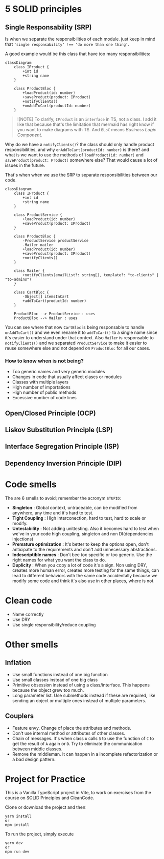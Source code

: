# 5 SOLID principles

## __Single Responsability (SRP)__

Is when we separate the responsibilities of each module. just keep in mind that `'single responsability' !== 'do more than one thing'`.

A good example would be this class that have too many responsibilities:
```mermaid
classDiagram
    class IProduct {
        +int id
        +string name
    }

    class ProductBloc {
        +loadProduct(id: number)
        +saveProduct(product: IProduct)
        +notifyClients()
        +onAddToCart(productId: number)
    }
```
> ![NOTE]
> To clarify, `IProduct` is an `interface` in TS, not a class. I add it like that because that's the limitation that mermaid has right know if you want to make diagrams with TS. And `BLoC` means _Business Logic Component_.

Why do we have a `notifyClients()`? the class should only handle product responsibilities, and why `onAddToCart(productId: number)` is there? and what is we want to use the methods of `loadProduct(id: number)` and `saveProduct(product: Product)` somewhere else? That would cause a lot of issues in the future.

That's when when we use the SRP to separate responsibilities between our code.

```mermaid
classDiagram
    class IProduct {
        +int id
        +string name
    }

    class ProductService {
        +loadProduct(id: number)
        +saveProduct(product: IProduct)
    }

    class ProductBloc {
        -ProductService productService
        -Mailer mailer
        +loadProduct(id: number)
        +saveProduct(product: IProduct)
        +notifyClients()
    }

    class Mailer {
        +notifyClients(emailList?: string[], template?: "to-clients" | "to-admins")
    }

    class CartBloc {
        -Object[] itemsInCart
        +addToCart(productId: number)
    }

    ProductBloc --> ProductService : uses
    ProductBloc --> Mailer : uses
```

You can see where that now `CartBloc` is being responsable to handle `onAddToCart()` and we even rename it to `addToCart()` to a single name since it's easier to understand under that context. Also `Mailer` is responsable to `notifyClients()` and we separated `ProductService` to make it easier to reuse somewhere else and not depend on `ProductBloc` for all our cases.

### How to know when is not being?
- Too generic names and very generic modules
- Changes in code that usually affect clases or modules
- Classes with multiple layers
- High number of importations
- High number of public methods
- Excessive number of code lines
## __Open/Closed Principle (OCP)__
## __Liskov Substitution Principle (LSP)__
## __Interface Segregation Principle (ISP)__
## __Dependency Inversion Principle (DIP)__

# Code smells
The are 6 smells to avoid; remember the acronym `STUPID`:
- __Singleton__ : Global context, untraceable, can be modified from anywhere, any time and it's hard to test.
- __Tight Coupling__ : High interconection, hard to test, hard to scale or modify.
- __Untestability__ : Not adding unittesting. Also it becomes hard to test when we've in your code high coupling, singleton and non DI(dependencies injections)
- __Premature optimization__ : It's better to keep the options open, don't anticipate to the requirements and don't add unnecessary abstractions. 
- __Indescriptible names__ : Don't bee too specific or too generic. Use the right names for what you want the class to do.
- __Duplicity__ : When you copy a lot of code it's a sign. Non using DRY, creates more human error, creates more testing for the same things, can lead to different behaviors with the same code accidentally because we modify some code and think it's also use in other places, where is not.

# Clean code
- Name correctly
- Use DRY
- Use single responsibility/reduce coupling

# Other smells
## Inflation  
- Use small functions instead of one big function
- Use small classes instead of one big class
- Primitive obsession instead of using a class/interface. This happens because the object grew too much.
- Long parameter list. Use submethods instead if these are required, like sending an object or multiple ones instead of multiple parameters.

## Couplers
- Feature envy. Change of place the attributes and methods.
- Don't use internal method or attributes of other classes.
- Chain of messages. It's when class `A` calls `B` to use the function of `C` to get the result of `A` again or `D`. Try to eliminate the communication between middle classes.
- Remove the middleman. It can happen in a incomplete refactorization or a bad design pattern.

# Project for Practice

This is a Vanilla TypeScript project in Vite, to work on exercises from the course on SOLID Principles and CleanCode.

Clone or download the project and then:

```
yarn install
or
npm install
```

To run the project, simply execute
```
yarn dev
or
npm run dev
```